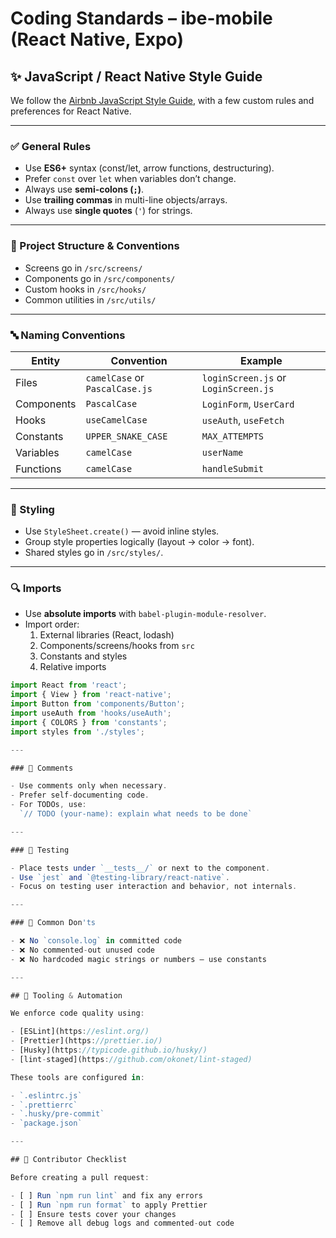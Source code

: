 # Coding Standards – ibe-mobile (React Native, Expo)

## ✨ JavaScript / React Native Style Guide

We follow the [Airbnb JavaScript Style Guide](https://github.com/airbnb/javascript), with a few custom rules and preferences for React Native.

---

### ✅ General Rules

- Use **ES6+** syntax (const/let, arrow functions, destructuring).
- Prefer `const` over `let` when variables don’t change.
- Always use **semi-colons (`;`)**.
- Use **trailing commas** in multi-line objects/arrays.
- Always use **single quotes** (`'`) for strings.

---

### 🧱 Project Structure & Conventions

- Screens go in `/src/screens/`
- Components go in `/src/components/`
- Custom hooks in `/src/hooks/`
- Common utilities in `/src/utils/`

---

### 🔤 Naming Conventions

| Entity     | Convention          | Example                  |
|------------|---------------------|---------------------------|
| Files      | `camelCase` or `PascalCase.js` | `loginScreen.js` or `LoginScreen.js` |
| Components | `PascalCase`        | `LoginForm`, `UserCard`  |
| Hooks      | `useCamelCase`      | `useAuth`, `useFetch`    |
| Constants  | `UPPER_SNAKE_CASE`  | `MAX_ATTEMPTS`           |
| Variables  | `camelCase`         | `userName`               |
| Functions  | `camelCase`         | `handleSubmit`           |

---

### 🎨 Styling

- Use `StyleSheet.create()` — avoid inline styles.
- Group style properties logically (layout → color → font).
- Shared styles go in `/src/styles/`.

---

### 🔍 Imports

- Use **absolute imports** with `babel-plugin-module-resolver`.
- Import order:
  1. External libraries (React, lodash)
  2. Components/screens/hooks from `src`
  3. Constants and styles
  4. Relative imports

```js
import React from 'react';
import { View } from 'react-native';
import Button from 'components/Button';
import useAuth from 'hooks/useAuth';
import { COLORS } from 'constants';
import styles from './styles';

---

### 💬 Comments

- Use comments only when necessary.
- Prefer self-documenting code.
- For TODOs, use:  
  `// TODO (your-name): explain what needs to be done`

---

### 🧪 Testing

- Place tests under `__tests__/` or next to the component.
- Use `jest` and `@testing-library/react-native`.
- Focus on testing user interaction and behavior, not internals.

---

### 🚫 Common Don'ts

- ❌ No `console.log` in committed code
- ❌ No commented-out unused code
- ❌ No hardcoded magic strings or numbers — use constants

---

## 🔧 Tooling & Automation

We enforce code quality using:

- [ESLint](https://eslint.org/)
- [Prettier](https://prettier.io/)
- [Husky](https://typicode.github.io/husky/)
- [lint-staged](https://github.com/okonet/lint-staged)

These tools are configured in:

- `.eslintrc.js`
- `.prettierrc`
- `.husky/pre-commit`
- `package.json`

---

## 👥 Contributor Checklist

Before creating a pull request:

- [ ] Run `npm run lint` and fix any errors
- [ ] Run `npm run format` to apply Prettier
- [ ] Ensure tests cover your changes
- [ ] Remove all debug logs and commented-out code
